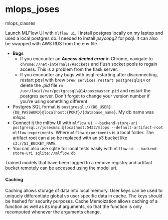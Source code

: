 # mlops_joses
mlops_classes

Launch MLFlow UI with `mlflow ui`. I install postgres locally on my laptop and used a local postgres db. I needed to install *psycopg2* for psql. It can also be swapped with AWS RDS from the env file.
- **Bugs**
    - If you encounter an ***Access denied error*** in Chrome, navigate to `chrome://net-internals/#sockets` and flush socket pools to regain access. This is a problem from the flask server.
    - If you encounter any bugs with psql restarting after disconnecting, restart pqsl with brew `brew services restart postgresql@14` or delete the *.pid* file `rm /usr/local/var/postgresql\@14/postmaster.pid` and restart the postgres server. Don't forget to change your version number if you're using something different.
- Postgres SQL format is `postgresql://{DB_USER}:{DB_PASSWORD}@localhost:{PORT}/{database_name}`. My db name was *mlops*.
- Connect it the mlfow UI with `mlflow ui --backend-store-uri postgresql://josesmac:@localhost:5432/mlops --default-artifact-root mlflow-experiments`. Where `mlflow-experiments` is a local folder. The artifact root can also be replaced with an s3 bucket like `s3://S3_BUCKET_NAME`.
- You can also use sqlite for local tests easily with `mlflow ui --backend-store-uri sqlite://mlflow.db`

Trained models that have been logged to a remove registry and artifact bucket remotely can be accessed using the model uri.

#### Caching
Caching allows storage of data into local memory. User keys can be used to uniquely differentiate global vs user specific data in cache. The keys should be hashed for security purposes.
Cache Memoization allows caching of a function as well as its input arguments, so that the function is only recomputed whenever the arguments change.